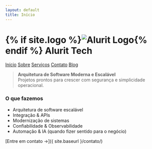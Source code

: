 ```yaml
---
layout: default
title: Início
---
```


<link rel="stylesheet" href="{{ site.baseurl }}/assets/css/styles.css">

<h1>
  {% if site.logo %}<img class="logo" src="{{ site.baseurl }}/assets/img/logo.png" alt="Alurit Logo">{% endif %}
  Alurit Tech
</h1>
<p class="nav-links">
  <a href="{{ site.baseurl }}/">Início</a>
  <a href="{{ site.baseurl }}/sobre/">Sobre</a>
  <a href="{{ site.baseurl }}/servicos/">Serviços</a>
  <a href="{{ site.baseurl }}/contato/">Contato</a>
  <a href="https://medium.com/@tirula" target="_blank" rel="noopener">Blog</a>
</p>

> **Arquitetura de Software Moderna e Escalável**  
> Projetos prontos para crescer com segurança e simplicidade operacional.

### O que fazemos
- Arquitetura de software escalável
- Integração & APIs
- Modernização de sistemas
- Confiabilidade & Observabilidade
- Automação & IA (quando fizer sentido para o negócio)

[Entre em contato →]({ site.baseurl }/contato/)